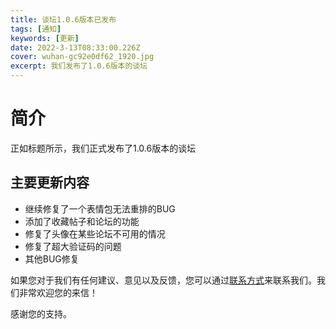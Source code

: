 ```yaml
---
title: 谈坛1.0.6版本已发布
tags: [通知]
keywords: [更新]
date: 2022-3-13T08:33:00.226Z
cover: wuhan-gc92e0df62_1920.jpg
excerpt: 我们发布了1.0.6版本的谈坛
---
```


# 简介

正如标题所示，我们正式发布了1.0.6版本的谈坛

## 主要更新内容

+ 继续修复了一个表情包无法重排的BUG
+ 添加了收藏帖子和论坛的功能
+ 修复了头像在某些论坛不可用的情况
+ 修复了超大验证码的问题
+ 其他BUG修复

如果您对于我们有任何建议、意见以及反馈，您可以通过[联系方式](/contact/)来联系我们。我们非常欢迎您的来信！

感谢您的支持。